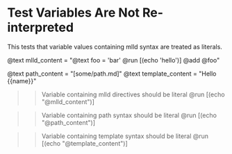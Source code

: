 # Test Variables Are Not Re-interpreted

This tests that variable values containing mlld syntax are treated as literals.

@text mlld_content = "@text foo = 'bar'
@run [(echo 'hello')]
@add @foo"

@text path_content = "[some/path.md]"
@text template_content = "Hello {{name}}"

>> Variable containing mlld directives should be literal
@run [(echo "@mlld_content")]

>> Variable containing path syntax should be literal
@run [(echo "@path_content")]

>> Variable containing template syntax should be literal
@run [(echo "@template_content")]